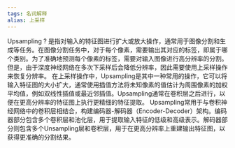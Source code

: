 ```yaml
---
tags: 名词解释 
alias: 上采样
---
```

Upsampling
?
是指对输入的特征图进行扩大或放大操作，通常用于图像分割和生成等任务。在图像分割任务中，对于每个像素，需要输出其对应的标签，即属于哪个类别。为了准确地预测每个像素的标签，需要对输入图像进行高分辨率的分割。但是，由于深度神经网络在多次下采样后会降低分辨率，因此需要使用上采样操作来恢复分辨率。
在上采样操作中，Upsampling是其中一种常用的操作，它可以将输入特征图的大小扩大，通常使用插值方法将未知像素的值估计为周围像素的加权平均值，例如双线性插值或最近邻插值。Upsampling通常在卷积层之后进行，以便在更高分辨率的特征图上执行更精细的特征提取。
Upsampling常用于与卷积神经网络中的卷积层相结合，构建编码器-解码器（Encoder-Decoder）架构。编码器部分包含多个卷积层和池化层，用于提取输入特征的低级和高级表示。解码器部分则包含多个Unsampling层和卷积层，用于在更高分辨率上重建输出特征图，以获得更准确的分割结果。
<!--SR:!2023-05-21,3,250-->
